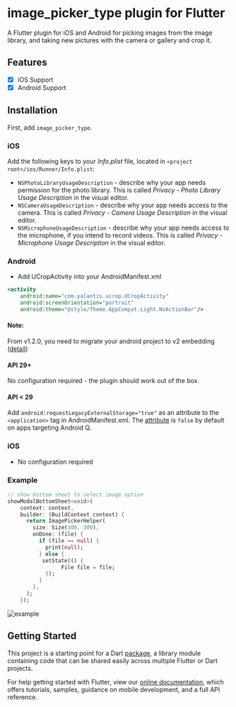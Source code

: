 # image_picker_type plugin for Flutter

A Flutter plugin for iOS and Android for picking images from the image library, and taking new pictures with the camera or gallery and crop it.

## Features

- [X] iOS Support
- [X] Android Support

## Installation

First, add `image_picker_type`.

### iOS

Add the following keys to your _Info.plist_ file, located in `<project root>/ios/Runner/Info.plist`:

* `NSPhotoLibraryUsageDescription` - describe why your app needs permission for the photo library. This is called _Privacy - Photo Library Usage Description_ in the visual editor.
* `NSCameraUsageDescription` - describe why your app needs access to the camera. This is called _Privacy - Camera Usage Description_ in the visual editor.
* `NSMicrophoneUsageDescription` - describe why your app needs access to the microphone, if you intend to record videos. This is called _Privacy - Microphone Usage Description_ in the visual editor.

### Android

- Add UCropActivity into your AndroidManifest.xml

````xml
<activity
    android:name="com.yalantis.ucrop.UCropActivity"
    android:screenOrientation="portrait"
    android:theme="@style/Theme.AppCompat.Light.NoActionBar"/>
````

#### Note:
From v1.2.0, you need to migrate your android project to v2 embedding ([detail](https://github.com/flutter/flutter/wiki/Upgrading-pre-1.12-Android-projects))



#### API 29+
No configuration required - the plugin should work out of the box.

#### API < 29

Add `android:requestLegacyExternalStorage="true"` as an attribute to the `<application>` tag in AndroidManifest.xml. The [attribute](https://developer.android.com/training/data-storage/compatibility) is `false` by default on apps targeting Android Q.

### iOS
- No configuration required


### Example

``` dart
// show bottom sheet to select image option
showModalBottomSheet<void>(
    context: context,
    builder: (BuildContext context) {
      return ImagePickerHelper(
        size: Size(300, 300),
        onDone: (file) {
          if (file == null) {
            print(null);
          } else {
           setState(() {
                 File file = file;
            });
          }
        },
      );
    });
```

![example](https://github.com/jayeshpansheriya/image_picker_type/blob/master/android_demo.gif)
## Getting Started

This project is a starting point for a Dart
[package](https://flutter.dev/developing-packages/),
a library module containing code that can be shared easily across
multiple Flutter or Dart projects.

For help getting started with Flutter, view our 
[online documentation](https://flutter.dev/docs), which offers tutorials, 
samples, guidance on mobile development, and a full API reference.
